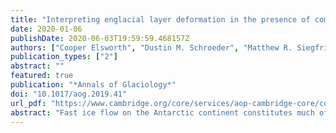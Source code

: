 ```yaml
---
title: "Interpreting englacial layer deformation in the presence of complex ice flow history with synthetic radargrams"
date: 2020-01-06
publishDate: 2020-06-03T19:59:59.468157Z
authors: ["Cooper Elsworth", "Dustin M. Schroeder", "Matthew R. Siegfried"]
publication_types: ["2"]
abstract: ""
featured: true
publication: "*Annals of Glaciology*"
doi: "10.1017/aog.2019.41"
url_pdf: "https://www.cambridge.org/core/services/aop-cambridge-core/content/view/CDF61F1AA31BF35FEC2DCCE54E8F024C/S0260305519000417a.pdf/interpreting_englacial_layer_deformation_in_the_presence_of_complex_ice_flow_history_with_synthetic_radargrams.pdf"
abstract: "Fast ice flow on the Antarctic continent constitutes much of the mass loss from the ice sheet. However, geophysical methods struggle to constrain ice flow history at depth, or separate the signatures of topography, ice dynamics and basal conditions on layer structure. We develop and demonstrate a methodology to compare layer signatures in multiple airborne radar transects in order to characterize ice flow at depth, or improve coverage of existing radar surveys. We apply this technique to generate synthetic, along-flow radargrams and compare different deformation regimes to observed radargram structure. Specifically, we investigate flow around the central sticky spot of Whillans Ice Stream, West Antarctica. Our study suggests that present-day velocity flowlines are insufficient to characterize flow at depth as expressed in layer geometry, and streaklines provide a better characterization of flow around a basal sticky spot. For Whillans Ice Stream, this suggests that ice flow wraps around the central sticky spot, supported by idealized flow simulations. While tracking isochrone translation and rotation across survey lines is complex, we demonstrate that our approach to combine radargram interpretation and modeling can reveal critical details of past ice flow."
---
```


